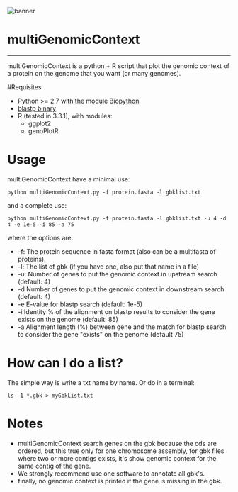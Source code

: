 ![banner](https://raw.githubusercontent.com/microgenomics/tutorials/master/img/microgenomics.png)
# multiGenomicContext
---------------------
multiGenomicContext is a python + R script that plot the genomic context of a protein on the genome that you want (or many genomes).


#Requisites
* Python >= 2.7 with the module [Biopython](http://biopython.org/wiki/Download)
* [blastp binary](ftp://ftp.ncbi.nlm.nih.gov/blast/executables/blast+/LATEST/)
* R (tested in 3.3.1), with modules:
	* ggplot2  
	* genoPlotR

# Usage

multiGenomicContext have a minimal use:
	
	python multiGenomicContext.py -f protein.fasta -l gbklist.txt
	
and a complete use:

	python multiGenomicContext.py -f protein.fasta -l gbklist.txt -u 4 -d 4 -e 1e-5 -i 85 -a 75
	
where the options are:

* -f: The protein sequence in fasta format (also can be a multifasta of proteins).
* -l: The list of gbk (if you have one, also put that name in a file)
* -u: Number of genes to put the genomic context in upstream search (default: 4)
* -d Number of genes to put the genomic context in downstream search (default: 4)
* -e E-value for blastp search (default: 1e-5)
* -i Identity % of the alignment on blastp results to consider the gene exists on the genome (default: 85)
* -a Alignment length (%) between gene and the match for blastp search to consider the gene "exists" on the genome (default 75)

# How can I do a list?
The simple way is write a txt name by name. Or do in a terminal:
		
	ls -1 *.gbk > myGbkList.txt

# Notes
* multiGenomicContext search genes on the gbk because the cds are ordered, but this true only for one chromosome assembly, for gbk files where two or more contigs exists, it's show genomic context for the same contig of the gene.
* We strongly recommend use one software to annotate all gbk's.
* finally, no genomic context is printed if the gene is missing in the gbk.